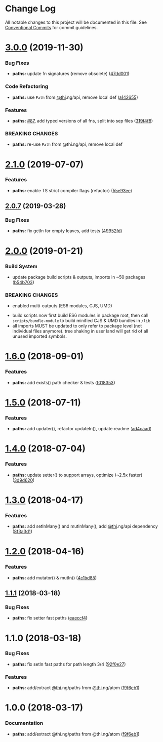 # Change Log

All notable changes to this project will be documented in this file.
See [Conventional Commits](https://conventionalcommits.org) for commit guidelines.

# [3.0.0](https://github.com/thi-ng/umbrella/compare/@thi.ng/paths@2.1.6...@thi.ng/paths@3.0.0) (2019-11-30)

### Bug Fixes

* **paths:** update fn signatures (remove obsolete) ([47dd001](https://github.com/thi-ng/umbrella/commit/47dd0016dfbc7a59046c396344c5217b8b7127e2))

### Code Refactoring

* **paths:** use `Path` from [@thi](https://github.com/thi).ng/api, remove local def ([a142655](https://github.com/thi-ng/umbrella/commit/a142655b8a9565f3644d50272f165c1e329c2404))

### Features

* **paths:** [#87](https://github.com/thi-ng/umbrella/issues/87), add typed versions of all fns, split into sep files ([319f4f8](https://github.com/thi-ng/umbrella/commit/319f4f84e5d1a9f09cc0d6af41244d4bdecd53a9))

### BREAKING CHANGES

* **paths:** re-use `Path` from @thi.ng/api, remove local def

# [2.1.0](https://github.com/thi-ng/umbrella/compare/@thi.ng/paths@2.0.9...@thi.ng/paths@2.1.0) (2019-07-07)

### Features

* **paths:** enable TS strict compiler flags (refactor) ([55e93ee](https://github.com/thi-ng/umbrella/commit/55e93ee))

## [2.0.7](https://github.com/thi-ng/umbrella/compare/@thi.ng/paths@2.0.6...@thi.ng/paths@2.0.7) (2019-03-28)

### Bug Fixes

* **paths:** fix getIn for empty leaves, add tests ([49952fd](https://github.com/thi-ng/umbrella/commit/49952fd))

# [2.0.0](https://github.com/thi-ng/umbrella/compare/@thi.ng/paths@1.6.6...@thi.ng/paths@2.0.0) (2019-01-21)

### Build System

* update package build scripts & outputs, imports in ~50 packages ([b54b703](https://github.com/thi-ng/umbrella/commit/b54b703))

### BREAKING CHANGES

* enabled multi-outputs (ES6 modules, CJS, UMD)

- build scripts now first build ES6 modules in package root, then call
  `scripts/bundle-module` to build minified CJS & UMD bundles in `/lib`
- all imports MUST be updated to only refer to package level
  (not individual files anymore). tree shaking in user land will get rid of
  all unused imported symbols.

<a name="1.6.0"></a>
# [1.6.0](https://github.com/thi-ng/umbrella/compare/@thi.ng/paths@1.5.2...@thi.ng/paths@1.6.0) (2018-09-01)

### Features

* **paths:** add exists() path checker & tests ([f018353](https://github.com/thi-ng/umbrella/commit/f018353))

<a name="1.5.0"></a>
# [1.5.0](https://github.com/thi-ng/umbrella/compare/@thi.ng/paths@1.4.0...@thi.ng/paths@1.5.0) (2018-07-11)

### Features

* **paths:** add updater(), refactor updateIn(), update readme ([ad4caad](https://github.com/thi-ng/umbrella/commit/ad4caad))

<a name="1.4.0"></a>
# [1.4.0](https://github.com/thi-ng/umbrella/compare/@thi.ng/paths@1.3.10...@thi.ng/paths@1.4.0) (2018-07-04)

### Features

* **paths:** update setter() to support arrays, optimize (~2.5x faster) ([3d9d620](https://github.com/thi-ng/umbrella/commit/3d9d620))

<a name="1.3.0"></a>
# [1.3.0](https://github.com/thi-ng/umbrella/compare/@thi.ng/paths@1.2.0...@thi.ng/paths@1.3.0) (2018-04-17)

### Features

* **paths:** add setInMany() and mutInMany(), add [@thi](https://github.com/thi).ng/api dependency ([8f3a3d1](https://github.com/thi-ng/umbrella/commit/8f3a3d1))

<a name="1.2.0"></a>
# [1.2.0](https://github.com/thi-ng/umbrella/compare/@thi.ng/paths@1.1.6...@thi.ng/paths@1.2.0) (2018-04-16)

### Features

* **paths:** add mutator() & mutIn() ([4c1bd85](https://github.com/thi-ng/umbrella/commit/4c1bd85))

<a name="1.1.1"></a>
## [1.1.1](https://github.com/thi-ng/umbrella/compare/@thi.ng/paths@1.1.0...@thi.ng/paths@1.1.1) (2018-03-18)

### Bug Fixes

* **paths:** fix setter fast paths ([eaeccf4](https://github.com/thi-ng/umbrella/commit/eaeccf4))

<a name="1.1.0"></a>
# 1.1.0 (2018-03-18)

### Bug Fixes

* **paths:** fix setIn fast paths for path length 3/4 ([92f0e27](https://github.com/thi-ng/umbrella/commit/92f0e27))

### Features

* **paths:** add/extract [@thi](https://github.com/thi).ng/paths from [@thi](https://github.com/thi).ng/atom ([f9f6eb1](https://github.com/thi-ng/umbrella/commit/f9f6eb1))

<a name="1.0.0"></a>
# 1.0.0 (2018-03-17)

### Documentation

* **paths:** add/extract @thi.ng/paths from @thi.ng/atom ([f9f6eb1](https://github.com/thi-ng/umbrella/commit/f9f6eb1))
